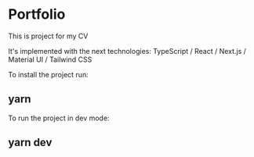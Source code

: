 # Portfolio
This is project for my CV


It's implemented with the next technologies: TypeScript / React / Next.js / Material UI / Tailwind CSS

To install the project run:
## yarn

To run the project in dev mode:
## yarn dev
